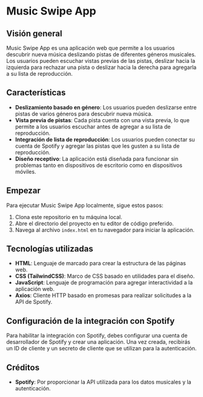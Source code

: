 # Music Swipe App

## Visión general
Music Swipe App es una aplicación web que permite a los usuarios descubrir nueva música deslizando pistas de diferentes géneros musicales. Los usuarios pueden escuchar vistas previas de las pistas, deslizar hacia la izquierda para rechazar una pista o deslizar hacia la derecha para agregarla a su lista de reproducción.

## Características
- **Deslizamiento basado en género**: Los usuarios pueden deslizarse entre pistas de varios géneros para descubrir nueva música.
- **Vista previa de pistas**: Cada pista cuenta con una vista previa, lo que permite a los usuarios escuchar antes de agregar a su lista de reproducción.
- **Integración de lista de reproducción**: Los usuarios pueden conectar su cuenta de Spotify y agregar las pistas que les gusten a su lista de reproducción.
- **Diseño receptivo**: La aplicación está diseñada para funcionar sin problemas tanto en dispositivos de escritorio como en dispositivos móviles.

## Empezar
Para ejecutar Music Swipe App localmente, sigue estos pasos:

1. Clona este repositorio en tu máquina local.
2. Abre el directorio del proyecto en tu editor de código preferido.
3. Navega al archivo `index.html` en tu navegador para iniciar la aplicación.

## Tecnologías utilizadas
- **HTML**: Lenguaje de marcado para crear la estructura de las páginas web.
- **CSS (TailwindCSS)**: Marco de CSS basado en utilidades para el diseño.
- **JavaScript**: Lenguaje de programación para agregar interactividad a la aplicación web.
- **Axios**: Cliente HTTP basado en promesas para realizar solicitudes a la API de Spotify.

## Configuración de la integración con Spotify
Para habilitar la integración con Spotify, debes configurar una cuenta de desarrollador de Spotify y crear una aplicación. Una vez creada, recibirás un ID de cliente y un secreto de cliente que se utilizan para la autenticación.

## Créditos
- **Spotify**: Por proporcionar la API utilizada para los datos musicales y la autenticación.
